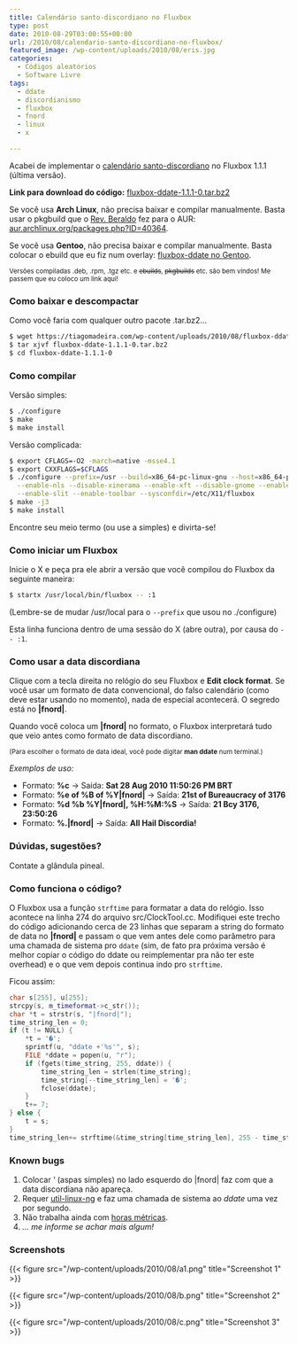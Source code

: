 ```yaml
---
title: Calendário santo-discordiano no Fluxbox
type: post
date: 2010-08-29T03:00:55+00:00
url: /2010/08/calendario-santo-discordiano-no-fluxbox/
featured_image: /wp-content/uploads/2010/08/eris.jpg
categories:
  - Códigos aleatórios
  - Software Livre
tags:
  - ddate
  - discordianismo
  - fluxbox
  - fnord
  - linux
  - x

---
```

Acabei de implementar o [calendário santo-discordiano][1] no Fluxbox 1.1.1 (última versão).

**Link para download do código:** [fluxbox-ddate-1.1.1-0.tar.bz2][2]

Se você usa **Arch Linux**, não precisa baixar e compilar manualmente. Basta usar o pkgbuild que o [Rev. Beraldo][3] fez para o AUR: [aur.archlinux.org/packages.php?ID=40364][4].

Se você usa **Gentoo**, não precisa baixar e compilar manualmente. Basta colocar o ebuild que eu fiz num overlay: [fluxbox-ddate no Gentoo][5].

<small>Versões compiladas .deb, .rpm, .tgz etc. e <del>ebuilds</del>, <del>pkgbuilds</del> etc. são bem vindos! Me passem que eu coloco um link aqui!</small>

### Como baixar e descompactar

Como você faria com qualquer outro pacote .tar.bz2…

```bash
$ wget https://tiagomadeira.com/wp-content/uploads/2010/08/fluxbox-ddate-1.1.1-0.tar.bz2
$ tar xjvf fluxbox-ddate-1.1.1-0.tar.bz2
$ cd fluxbox-ddate-1.1.1-0
```

### Como compilar

Versão simples:

```bash
$ ./configure
$ make
$ make install
```

Versão complicada:

```bash
$ export CFLAGS=-O2 -march=native -msse4.1
$ export CXXFLAGS=$CFLAGS
$ ./configure --prefix=/usr --build=x86_64-pc-linux-gnu --host=x86_64-pc-linux-gnu \
  --enable-nls --disable-xinerama --enable-xft --disable-gnome --enable-imlib2 \
  --enable-slit --enable-toolbar --sysconfdir=/etc/X11/fluxbox
$ make -j3
$ make install
```

Encontre seu meio termo (ou use a simples) e divirta-se!

### Como iniciar um Fluxbox

Inicie o X e peça pra ele abrir a versão que você compilou do Fluxbox da seguinte maneira:

```bash
$ startx /usr/local/bin/fluxbox -- :1
```

(Lembre-se de mudar /usr/local para o `--prefix` que usou no ./configure)

Esta linha funciona dentro de uma sessão do X (abre outra), por causa do `-- :1`.

### Como usar a data discordiana

Clique com a tecla direita no relógio do seu Fluxbox e **Edit clock format**. Se você usar um formato de data convencional, do falso calendário (como deve estar usando no momento), nada de especial acontecerá. O segredo está no **|fnord|**.

Quando você coloca um **|fnord|** no formato, o Fluxbox interpretará tudo que veio antes como formato de data discordiano.

<small>(Para escolher o formato de data ideal, você pode digitar <strong>man ddate</strong> num terminal.)</small>

_Exemplos de uso:_

  * Formato: **%c** → Saída: **Sat 28 Aug 2010 11:50:26 PM BRT**
  * Formato: **%e of %B of %Y|fnord|** → Saída: **21st of Bureaucracy of 3176**
  * Formato: **%d %b %Y|fnord|, %H:%M:%S** → Saída: **21 Bcy 3176, 23:50:26**
  * Formato: **%.|fnord|** → Saída: **All Hail Discordia!**

### Dúvidas, sugestões?

Contate a glândula pineal.

### Como funciona o código?

O Fluxbox usa a função `strftime` para formatar a data do relógio. Isso acontece na linha 274 do arquivo src/ClockTool.cc. Modifiquei este trecho do código adicionando cerca de 23 linhas que separam a string do formato de data no **|fnord|** e passam o que vem antes dele como parâmetro para uma chamada de sistema pro `ddate` (sim, de fato pra próxima versão é melhor copiar o código do ddate ou reimplementar pra não ter este overhead) e o que vem depois continua indo pro `strftime`.

Ficou assim:

```cpp
char s[255], u[255];
strcpy(s, m_timeformat->c_str());
char *t = strstr(s, "|fnord|");
time_string_len = 0;
if (t != NULL) {
	*t = '�';
	sprintf(u, "ddate +'%s'", s);
	FILE *ddate = popen(u, "r");
	if (fgets(time_string, 255, ddate)) {
		time_string_len = strlen(time_string);
		time_string[--time_string_len] = '�';
		fclose(ddate);
	}
	t+= 7;
} else {
	t = s;
}
time_string_len+= strftime(&time_string[time_string_len], 255 - time_string_len, t, time_type);
```

### Known bugs

  1. Colocar ‘ (aspas simples) no lado esquerdo do |fnord| faz com que a data discordiana não apareça.
  2. Requer [util-linux-ng][6] e faz uma chamada de sistema ao _ddate_ uma vez por segundo.
  3. Não trabalha ainda com [horas métricas][7].
  4. _… me informe se achar mais algum!_

### Screenshots

{{< figure src="/wp-content/uploads/2010/08/a1.png" title="Screenshot 1" >}}

{{< figure src="/wp-content/uploads/2010/08/b.png" title="Screenshot 2" >}}

{{< figure src="/wp-content/uploads/2010/08/c.png" title="Screenshot 3" >}}

 [1]: http://www.cabaladada.org/discordiapedia/Calend%C3%A1rio_Santo-Discordiano
 [2]: /wp-content/uploads/2010/08/fluxbox-ddate-1.1.1-0.tar.bz2
 [3]: http://www.cabaladada.org/
 [4]: http://aur.archlinux.org/packages.php?ID=40364
 [5]: /2010/08/fluxbox-ddate-no-gentoo/
 [6]: http://www.kernel.org/pub/linux/utils/util-linux-ng/
 [7]: http://www.cabaladada.org/discordiapedia/Horas_M%C3%A9tricas

